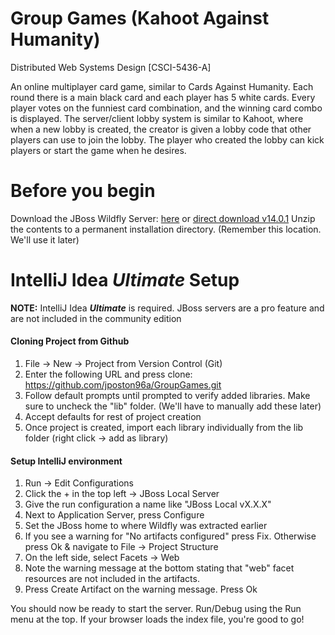 
# Group Games (Kahoot Against Humanity)
Distributed Web Systems Design [CSCI-5436-A]

An online multiplayer card game, similar to Cards Against Humanity. Each round there is a main black card and each player has 5 white cards. Every player votes on the funniest card combination, and the winning card combo is displayed. The server/client lobby system is similar to Kahoot, where when a new lobby is created, the creator is given a lobby code that other players can use to join the lobby. The player who created the lobby can kick players or start the game when he desires.

# Before you begin
Download the JBoss Wildfly Server: [here](http://wildfly.org/downloads/) or [direct download v14.0.1](http://download.jboss.org/wildfly/14.0.1.Final/servlet/wildfly-servlet-14.0.1.Final.zip)
Unzip the contents to a permanent installation directory. (Remember this location. We'll use it later)

# IntelliJ Idea *Ultimate* Setup
**NOTE:** IntelliJ Idea ***Ultimate*** is required. JBoss servers are a pro feature and are not included in the community edition

#### Cloning Project from Github
 1. File -> New -> Project from Version Control (Git)
 2. Enter the following URL and press clone:
     https://github.com/jposton96a/GroupGames.git
 3. Follow default prompts until prompted to verify added libraries. Make sure to uncheck the "lib" folder. (We'll have to manually add these later)
 4. Accept defaults for rest of project creation
 5. Once project is created, import each library individually from the lib folder (right click -> add as library)
 
#### Setup IntelliJ environment
 1. Run -> Edit Configurations
 2. Click the + in the top left -> JBoss Local Server
 3. Give the run configuration a name like "JBoss Local vX.X.X"
 3. Next to Application Server, press Configure
 4. Set the JBoss home to where Wildfly was extracted earlier
 5. If you see a warning for "No artifacts configured" press Fix. Otherwise press Ok & navigate to File -> Project Structure
 6. On the left side, select Facets -> Web
 7. Note the warning message at the bottom stating that "web" facet resources are not included in the artifacts.
 8. Press Create Artifact on the warning message. Press Ok
 
 You should now be ready to start the server. Run/Debug using the Run menu at the top. If your browser loads the index file, you're good to go!
 
